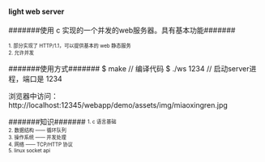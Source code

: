 #### light web server


#######使用 c 实现的一个并发的web服务器。具有基本功能#######

<sup><sub>1. 部分实现了 HTTP/1.1，可以提供基本的 web 静态服务</sub></sup><br />
<sup><sub>2. 允许并发</sub></sup><br />

#######使用方式#######
$ make   // 编译代码
$ ./ws 1234   // 启动server进程，端口是 1234

浏览器中访问：http://localhost:12345/webapp/demo/assets/img/miaoxingren.jpg


#######知识#######
<sup><sub>1. c 语言基础</sub></sup><br />
<sup><sub>2. 数据结构 —— 循环队列</sub></sup><br />
<sup><sub>3. 操作系统 —— 并发处理</sub></sup><br />
<sup><sub>4. 网络 —— TCP/HTTP 协议</sub></sup><br />
<sup><sub>5. linux socket api</sub></sup><br />
